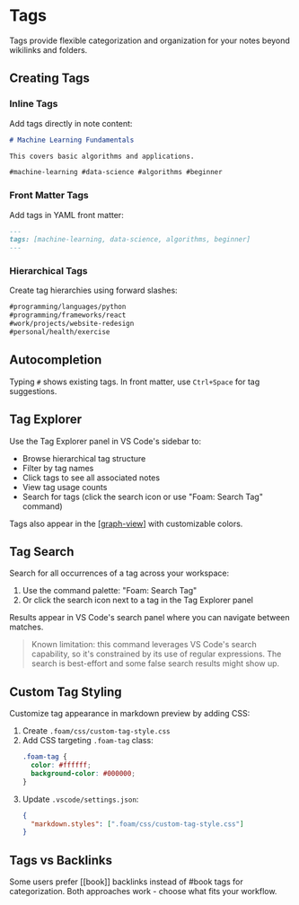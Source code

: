 # Tags

Tags provide flexible categorization and organization for your notes beyond wikilinks and folders.

## Creating Tags

### Inline Tags

Add tags directly in note content:

```markdown
# Machine Learning Fundamentals

This covers basic algorithms and applications.

#machine-learning #data-science #algorithms #beginner
```

### Front Matter Tags

Add tags in YAML front matter:

```markdown
---
tags: [machine-learning, data-science, algorithms, beginner]
---
```

### Hierarchical Tags

Create tag hierarchies using forward slashes:

```markdown
#programming/languages/python
#programming/frameworks/react
#work/projects/website-redesign
#personal/health/exercise
```

## Autocompletion

Typing `#` shows existing tags. In front matter, use `Ctrl+Space` for tag suggestions.

## Tag Explorer

Use the Tag Explorer panel in VS Code's sidebar to:

- Browse hierarchical tag structure
- Filter by tag names
- Click tags to see all associated notes
- View tag usage counts
- Search for tags (click the search icon or use "Foam: Search Tag" command)

Tags also appear in the [[graph-view]] with customizable colors.

## Tag Search

Search for all occurrences of a tag across your workspace:

1. Use the command palette: "Foam: Search Tag"
2. Or click the search icon next to a tag in the Tag Explorer panel

Results appear in VS Code's search panel where you can navigate between matches.

> Known limitation: this command leverages VS Code's search capability, so it's constrained by its use of regular expressions. The search is best-effort and some false search results might show up.

## Custom Tag Styling

Customize tag appearance in markdown preview by adding CSS:

1. Create `.foam/css/custom-tag-style.css`
2. Add CSS targeting `.foam-tag` class:
   ```css
   .foam-tag {
     color: #ffffff;
     background-color: #000000;
   }
   ```
3. Update `.vscode/settings.json`:
   ```json
   {
     "markdown.styles": [".foam/css/custom-tag-style.css"]
   }
   ```

## Tags vs Backlinks

Some users prefer [[book]] backlinks instead of #book tags for categorization. Both approaches work - choose what fits your workflow.

[//begin]: # 'Autogenerated link references for markdown compatibility'
[graph-view]: graph-view.md 'Graph Visualization'
[//end]: # 'Autogenerated link references'
